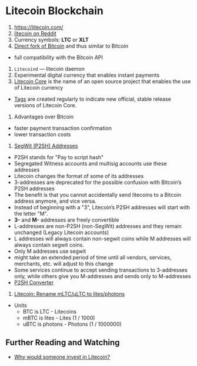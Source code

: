 # Litecoin Blockchain

1. https://litecoin.com/
1. [litecoin on Reddit](https://www.reddit.com/r/litecoin/)
1. Currency symbols: **LTC** or **XLT**
1. [Direct fork of Bitcoin](https://github.com/litecoin-project/litecoin) and thus similar to Bitcoin
  * full compatibility with the Bitcoin API
1. `Litecoind` &mdash; litecoin daemon
1. Experimental digital currency that enables instant payments
1. [Litecoin Core](https://github.com/litecoin-project/litecoin) is the name of an open source project that enables the use of Litecoin currency
  * [Tags](https://github.com/litecoin-project/litecoin/tags) are created regularly to indicate new official, stable release versions of Litecoin Core.
1. Advantages over Bitcoin
  * faster payment transaction confirmation
  * lower transaction costs
1. [SegWit (P2SH) Addresses](https://blog.trezor.io/litecoins-new-p2sh-segwit-addresses-843633e3e707)
  * P2SH stands for "Pay to script hash"
  * Segregated Witness accounts and multisig accounts use these addresses
  * Litecoin changes the format of some of its addresses
  * 3-addresses are deprecated for the possible confusion with Bitcoin’s P2SH addresses
  * The benefit is that you cannot accidentally send litecoins to a Bitcoin address anymore, and vice versa.
  * Instead of beginning with a "3", Litecoin’s P2SH addresses will start with the letter "M".
  * **3-** and **M-** addresses are freely convertible
  * L-addresses are non-P2SH (non-SegWit) addresses and they remain unchanged (Legacy Litecoin accounts)
  * L addresses will always contain non-segwit coins while M addresses will always contain segwit coins.
  * Only M addresses use segwit
  * might take an extended period of time until all vendors, services, merchants, etc. will adjust to this change
  * Some services continue to accept sending transactions to 3-addresses only, while others give you M-addresses and sends only to M-addresses
  * [P2SH Converter](https://litecoin-project.github.io/p2sh-convert/)
1. [Litecoin: Rename mLTC/μLTC to lites/photons](https://github.com/litecoin-project/litecoin/commit/3c0fef0139ba3b5093d1dd66c6bf5c411a41df7a)
  * Units
    * BTC is LTC - Litecoins
    * mBTC is lites - Lites (1 / 1000)
    * uBTC is photons - Photons (1 / 1000000)

## Further Reading and Watching

* [Why would someone invest in Litecoin?](https://www.quora.com/Why-would-someone-invest-in-Litecoin)
